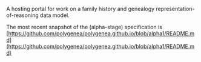 A hosting portal for work on a family history and genealogy representation-of-reasoning data model.

The most recent snapshot of the (alpha-stage) specification is [https://github.com/polygenea/polygenea.github.io/blob/alpha1/README.md](https://github.com/polygenea/polygenea.github.io/blob/alpha1/README.md)
